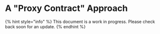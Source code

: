 # A "Proxy Contract" Approach



{% hint style="info" %}
This document is a work in progress. Please check back soon for an update.
{% endhint %}
